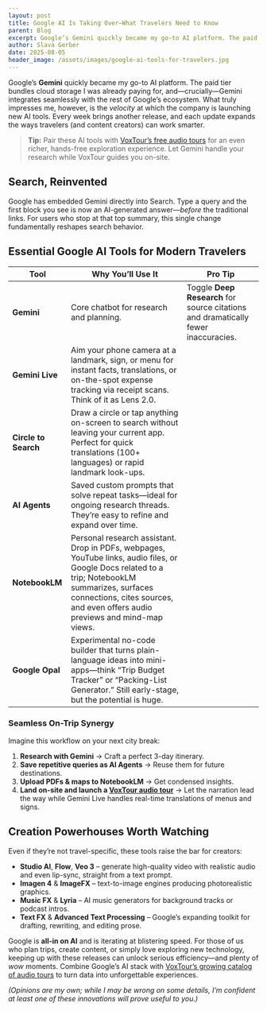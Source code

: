 ```yaml
---
layout: post
title: Google AI Is Taking Over—What Travelers Need to Know
parent: Blog
excerpt: Google’s Gemini quickly became my go-to AI platform. The paid tier already bundles cloud storage I was paying for, and—crucially—Gemini integrates seamlessly with the rest of Google’s ecosystem. What truly impresses me, however, is the *velocity* at which the company is launching new AI tools. 
author: Slava Gerber
date: 2025-08-05
header_image: /assets/images/google-ai-tools-for-travelers.jpg
---
```

Google’s **Gemini** quickly became my go-to AI platform. The paid tier bundles cloud storage I was already paying for, and—crucially—Gemini integrates seamlessly with the rest of Google’s ecosystem. What truly impresses me, however, is the *velocity* at which the company is launching new AI tools. Every week brings another release, and each update expands the ways travelers (and content creators) can work smarter.

> **Tip:** Pair these AI tools with [VoxTour’s free audio tours](https://voxtour.ai) for an even richer, hands-free exploration experience. Let Gemini handle your research while VoxTour guides you on-site.

## Search, Reinvented

Google has embedded Gemini directly into Search. Type a query and the first block you see is now an AI-generated answer—*before* the traditional links. For users who stop at that top summary, this single change fundamentally reshapes search behavior.

## Essential Google AI Tools for Modern Travelers

| Tool | Why You’ll Use It | Pro Tip |
|------|------------------|---------|
| **Gemini** | Core chatbot for research and planning. | Toggle **Deep Research** for source citations and dramatically fewer inaccuracies. |
| **Gemini Live** | Aim your phone camera at a landmark, sign, or menu for instant facts, translations, or on-the-spot expense tracking via receipt scans. Think of it as Lens 2.0. |
| **Circle to Search** | Draw a circle or tap anything on-screen to search without leaving your current app. Perfect for quick translations (100+ languages) or rapid landmark look-ups. |
| **AI Agents** | Saved custom prompts that solve repeat tasks—ideal for ongoing research threads. They’re easy to refine and expand over time. |
| **NotebookLM** | Personal research assistant. Drop in PDFs, webpages, YouTube links, audio files, or Google Docs related to a trip; NotebookLM summarizes, surfaces connections, cites sources, and even offers audio previews and mind-map views. |
| **Google Opal** | Experimental no-code builder that turns plain-language ideas into mini-apps—think “Trip Budget Tracker” or “Packing-List Generator.” Still early-stage, but the potential is huge. |

### Seamless On-Trip Synergy
Imagine this workflow on your next city break:

1. **Research with Gemini** → Craft a perfect 3-day itinerary.
2. **Save repetitive queries as AI Agents** → Reuse them for future destinations.
3. **Upload PDFs & maps to NotebookLM** → Get condensed insights.
4. **Land on-site and launch a [VoxTour audio tour](https://voxtour.ai)** → Let the narration lead the way while Gemini Live handles real-time translations of menus and signs.

## Creation Powerhouses Worth Watching

Even if they’re not travel-specific, these tools raise the bar for creators:

- **Studio AI**, **Flow**, **Veo 3** – generate high-quality video with realistic audio and even lip-sync, straight from a text prompt.
- **Imagen 4** & **ImageFX** – text-to-image engines producing photorealistic graphics.
- **Music FX** & **Lyria** – AI music generators for background tracks or podcast intros.
- **Text FX** & **Advanced Text Processing** – Google’s expanding toolkit for drafting, rewriting, and editing prose.

Google is **all-in on AI** and is iterating at blistering speed. For those of us who plan trips, create content, or simply love exploring new technology, keeping up with these releases can unlock serious efficiency—and plenty of *wow* moments. Combine Google’s AI stack with [VoxTour’s growing catalog of audio tours](https://voxtour.ai) to turn data into unforgettable experiences.

*(Opinions are my own; while I may be wrong on some details, I’m confident at least one of these innovations will prove useful to you.)*

